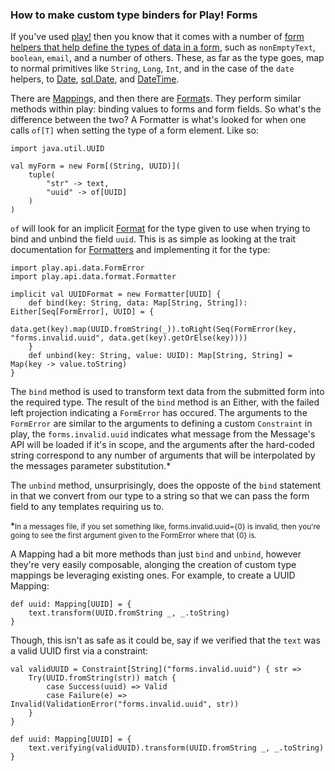 ### How to make custom type binders for Play! Forms

If you've used [play!] then you know that it comes with a number of 
[form helpers that help define the types of data in a form], such as 
`nonEmptyText`, `boolean`, `email`, and a number of others. These, as 
far as the type goes, map to normal primitives like `String`, `Long`, 
`Int`, and in the case of the `date` helpers, to [Date], [sql.Date], 
and [DateTime].

There are [Mapping]s, and then there are [Format]s. They perform similar 
methods within play: binding values to forms and form fields. So what's 
the difference between the two? A Formatter is what's looked for when 
one calls `of[T]` when setting the type of a form element. Like so:

	import java.util.UUID

	val myForm = new Form[(String, UUID)](
		tuple(
			"str" -> text,
			"uuid" -> of[UUID]
		)
	)

`of` will look for an implicit [Format] for the type given to use when 
trying to bind and unbind the field `uuid`. This is as simple as looking 
at the trait documentation for [Formatters] and implementing it for the
type:

	import play.api.data.FormError
	import play.api.data.format.Formatter

	implicit val UUIDFormat = new Formatter[UUID] {
		def bind(key: String, data: Map[String, String]): Either[Seq[FormError], UUID] = {
			data.get(key).map(UUID.fromString(_)).toRight(Seq(FormError(key, "forms.invalid.uuid", data.get(key).getOrElse(key))))
		}
		def unbind(key: String, value: UUID): Map[String, String] = Map(key -> value.toString)
	}

The `bind` method is used to transform text data from the submitted form 
into the required type. The result of the `bind` method is an Either, 
with the failed left projection indicating a `FormError` has occured. 
The arguments to the `FormError` are similar to the arguments to defining
a custom `Constraint` in play, the `forms.invalid.uuid` indicates what
message from the Message's API will be loaded if it's in scope, and the
arguments after the hard-coded string correspond to any number of arguments
that will be interpolated by the messages parameter substitution.\*

The `unbind` method, unsurprisingly, does the opposte of the `bind` 
statement in that we convert from our type to a string so that we can 
pass the form field to any templates requiring us to.

\*<small>In a messages file, if you set something like, forms.invalid.uuid={0} is invalid, 
then you're going to see the first argument given to the FormError where that {0}
is.
</small>

A Mapping had a bit more methods than just `bind` and `unbind`, however 
they're very easily composable, alonging the creation of custom type
mappings be leveraging existing ones. For example, to create a UUID 
Mapping:

	def uuid: Mapping[UUID] = {
		text.transform(UUID.fromString _, _.toString)
	}
	
Though, this isn't as safe as it could be, say if we verified that the 
`text` was a valid UUID first via a constraint:

	val validUUID = Constraint[String]("forms.invalid.uuid") { str =>
		Try(UUID.fromString(str)) match {
			case Success(uuid) => Valid
			case Failure(e) => Invalid(ValidationError("forms.invalid.uuid", str))
		}
	}
	
	def uuid: Mapping[UUID] = {
		text.verifying(validUUID).transform(UUID.fromString _, _.toString)
	}



[play!]:https://playframework.com/
[form helpers that help define the types of data in a form]:https://playframework.com/documentation/2.3.x/ScalaForms
[Date]:https://docs.oracle.com/javase/8/docs/api/java/util/Date.html
[sql.Date]:https://docs.oracle.com/javase/8/docs/api/java/sql/Date.html
[DateTime]:http://joda-time.sourceforge.net/apidocs/org/joda/time/DateTime.html
[Mapping]:https://www.playframework.com/documentation/2.3.x/api/scala/index.html#play.api.data.Mapping
[Format]:https://www.playframework.com/documentation/2.3.x/api/scala/index.html#play.api.data.format.Formats$
[Formatters]:https://www.playframework.com/documentation/2.3.x/api/scala/index.html#play.api.data.format.Formatter